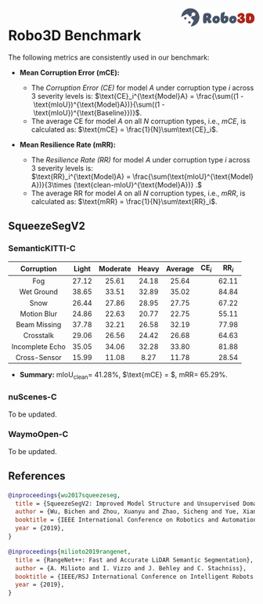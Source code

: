 <img src="../figs/logo2.png" align="right" width="30%">

# Robo3D Benchmark

The following metrics are consistently used in our benchmark:

- **Mean Corruption Error (mCE):**
  - The *Corruption Error (CE)* for model $A$ under corruption type $i$ across 3 severity levels is:
  $\text{CE}_i^{\text{Model}A} = \frac{\sum((1 - \text{mIoU})^{\text{Model}A})}{\sum((1 - \text{mIoU})^{\text{Baseline}})}$.
  - The average CE for model $A$ on all $N$ corruption types, i.e., *mCE*, is calculated as: $\text{mCE} = \frac{1}{N}\sum\text{CE}_i$.
  
- **Mean Resilience Rate (mRR):**
  - The *Resilience Rate (RR)* for model $A$ under corruption type $i$ across 3 severity levels is:
  $\text{RR}_i^{\text{Model}A} = \frac{\sum(\text{mIoU}^{\text{Model}A})}{3\times (\text{clean-mIoU}^{\text{Model}A})} .$
  - The average RR for model $A$ on all $N$ corruption types, i.e., *mRR*, is calculated as: $\text{mRR} = \frac{1}{N}\sum\text{RR}_i$.


## SqueezeSegV2

### SemanticKITTI-C
| Corruption      | Light | Moderate | Heavy | Average | $\text{CE}_i$ | $\text{RR}_i$ |
| :-------------: | :---: | :------: | :---: | :-----: | :-----------: | :-----------: |
| Fog             | 27.12 | 25.61 | 24.18 | 25.64 | | 62.11 |
| Wet Ground      | 38.65 | 33.51 | 32.89 | 35.02 | | 84.84 |
| Snow            | 26.44 | 27.86 | 28.95 | 27.75 | | 67.22 |
| Motion Blur     | 24.86 | 22.63 | 20.77 | 22.75 | | 55.11 |
| Beam Missing    | 37.78 | 32.21 | 26.58 | 32.19 | | 77.98 |
| Crosstalk       | 29.06 | 26.56 | 24.42 | 26.68 | | 64.63 |
| Incomplete Echo | 35.05 | 34.06 | 32.28 | 33.80 | | 81.88 |
| Cross-Sensor    | 15.99 | 11.08 | 8.27  | 11.78 | | 28.54 |

- **Summary:** $\text{mIoU}_{\text{clean}} =$ 41.28%, $\text{mCE} = $, $\text{mRR} =$ 65.29%.


### nuScenes-C
To be updated.


### WaymoOpen-C
To be updated.


## References

```bib
@inproceedings{wu2017squeezeseg,
  title = {SqueezeSegV2: Improved Model Structure and Unsupervised Domain Adaptation for Road-Object Segmentation from a LiDAR Point Cloud},
  author = {Wu, Bichen and Zhou, Xuanyu and Zhao, Sicheng and Yue, Xiangyu and Keutzer, Kurt},
  booktitle = {IEEE International Conference on Robotics and Automation},
  year = {2019},
}
```
```bib
@inproceedings{milioto2019rangenet,
  title = {RangeNet++: Fast and Accurate LiDAR Semantic Segmentation},
  author = {A. Milioto and I. Vizzo and J. Behley and C. Stachniss},
  booktitle = {IEEE/RSJ International Conference on Intelligent Robots and Systems},
  year = {2019},
}
```
